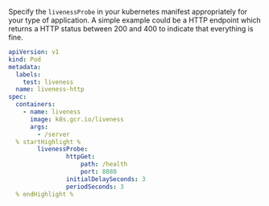 Specify the ```livenessProbe``` in your kubernetes manifest appropriately for your type of application. A simple example could be a HTTP endpoint which returns a HTTP status between 200 and 400 to indicate that everything is fine.

```yaml
apiVersion: v1
kind: Pod
metadata:
  labels:
    test: liveness
  name: liveness-http
spec:
  containers:
    - name: liveness
      image: k8s.gcr.io/liveness
      args:
        - /server
  % startHighlight %
    	livenessProbe:
				httpGet:
					path: /health
					port: 8080
				initialDelaySeconds: 3
				periodSeconds: 3
  % endHighlight %
```
